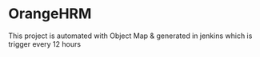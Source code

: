 # OrangeHRM
This project is automated with Object Map &amp; generated in jenkins which is trigger every 12 hours 
